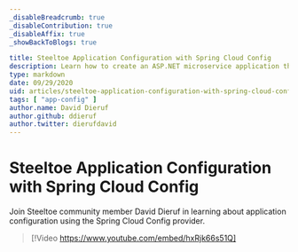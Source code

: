 ```yaml
---
_disableBreadcrumb: true
_disableContribution: true
_disableAffix: true
_showBackToBlogs: true

title: Steeltoe Application Configuration with Spring Cloud Config
description: Learn how to create an ASP.NET microservice application that uses Steeltoe to connect with a Spring Cloud Config Server, to retrieve it's configuration values.
type: markdown
date: 09/29/2020
uid: articles/steeltoe-application-configuration-with-spring-cloud-config
tags: [ "app-config" ]
author.name: David Dieruf
author.github: ddieruf
author.twitter: dierufdavid
---
```


# Steeltoe Application Configuration with Spring Cloud Config

Join Steeltoe community member David Dieruf in learning about application configuration using the Spring Cloud Config provider.

> [!Video https://www.youtube.com/embed/hxRjk66s51Q]
